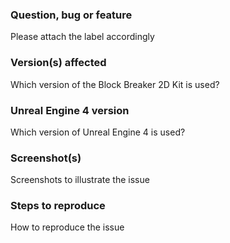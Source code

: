 ### Question, bug or feature

Please attach the label accordingly

### Version(s) affected

Which version of the Block Breaker 2D Kit is used?

### Unreal Engine 4 version

Which version of Unreal Engine 4 is used?

### Screenshot(s)

Screenshots to illustrate the issue

### Steps to reproduce

How to reproduce the issue

